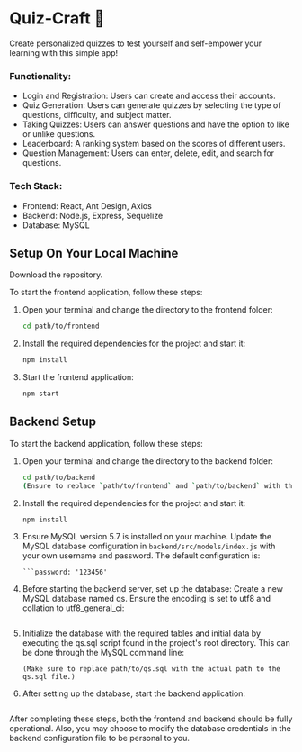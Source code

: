 # Quiz-Craft 📒
Create personalized quizzes to test yourself and self-empower your learning with this simple app!

### Functionality:
- Login and Registration: Users can create and access their accounts.
- Quiz Generation: Users can generate quizzes by selecting the type of questions, difficulty, and subject matter.
- Taking Quizzes: Users can answer questions and have the option to like or unlike questions.
- Leaderboard: A ranking system based on the scores of different users.
- Question Management: Users can enter, delete, edit, and search for questions.

### Tech Stack:
- Frontend: React, Ant Design, Axios
- Backend: Node.js, Express, Sequelize
- Database: MySQL

## Setup On Your Local Machine

Download the repository.

To start the frontend application, follow these steps:

1. Open your terminal and change the directory to the frontend folder:

   ```bash
   cd path/to/frontend
2. Install the required dependencies for the project and start it:
   ```bash
   npm install
4. Start the frontend application:
   ```bash
   npm start

## Backend Setup

To start the backend application, follow these steps:

1. Open your terminal and change the directory to the backend folder:

   ```bash
   cd path/to/backend
   (Ensure to replace `path/to/frontend` and `path/to/backend` with the actual paths to your frontend and backend directories, respectively.)
2. Install the required dependencies for the project and start it:
   ```bash
   npm install
4. Ensure MySQL version 5.7 is installed on your machine. Update the MySQL database configuration in `backend/src/models/index.js` with your own username and password. The default configuration is:
   ```username: 'root',
   ```password: '123456'
5. Before starting the backend server, set up the database:
Create a new MySQL database named qs. Ensure the encoding is set to utf8 and collation to utf8_general_ci:
   ```CREATE DATABASE qs CHARACTER SET utf8 COLLATE utf8_general_ci;
6. Initialize the database with the required tables and initial data by executing the qs.sql script found in the project's root directory. This can be done through the MySQL command line:
   ```mysql -u root -p qs < path/to/qs.sql
   (Make sure to replace path/to/qs.sql with the actual path to the qs.sql file.)
7. After setting up the database, start the backend application:
   ```npm run dev
After completing these steps, both the frontend and backend should be fully operational.
Also, you may choose to modify the database credentials in the backend configuration file to be personal to you.


